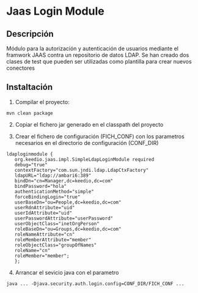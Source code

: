 # Jaas Login Module
## Descripción
Módulo para la autorización y autenticación de usuarios mediante el framwork JAAS contra un repositorio de datos LDAP.
Se han creado dos clases de test que pueden ser utilizadas como plantilla para crear nuevos conectores


## Instaltación
1. Compilar el proyecto:

```
mvn clean package
```

2. Copiar el fichero jar generado en el classpath del proyecto

3. Crear el fichero de configuración (FICH_CONF) con los parametros necesarios en el directorio de configuración (CONF_DIR)

```
ldaploginmodule {
   org.keedio.jaas.impl.SimpleLdapLoginModule required
   debug="true"
   contextFactory="com.sun.jndi.ldap.LdapCtxFactory"
   ldapURL="ldap://ambari6:389"
   bindDn="cn=Manager,dc=keedio,dc=com"
   bindPassword="hola"
   authenticationMethod="simple"
   forceBindingLogin="true"
   userBaseDn="ou=People,dc=keedio,dc=com"
   userRdnAttribute="uid"
   userIdAttribute="uid"
   userPasswordAttribute="userPassword"
   userObjectClass="inetOrgPerson"
   roleBaseDn="ou=Groups,dc=keedio,dc=com"
   roleNameAttribute="cn"
   roleMemberAttribute="member"
   roleObjectClass="groupOfNames"
   roleName="cn"
   roleMember="member";
   };	
```

4. Arrancar el sevicio java con el parametro

```
java ... -Djava.security.auth.login.config=CONF_DIR/FICH_CONF ...
```



